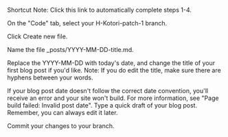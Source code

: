 Shortcut Note: Click this link to automatically complete steps 1-4.

On the "Code" tab, select your H-Kotori-patch-1 branch.

Click Create new file.

Name the file _posts/YYYY-MM-DD-title.md.

Replace the YYYY-MM-DD with today's date, and change the title of your first blog post if you'd like. Note: If you do edit the title, make sure there are hyphens between your words.

If your blog post date doesn't follow the correct date convention, you'll receive an error and your site won't build. For more information, see "Page build failed: Invalid post date".
Type a quick draft of your blog post. Remember, you can always edit it later.

Commit your changes to your branch.

